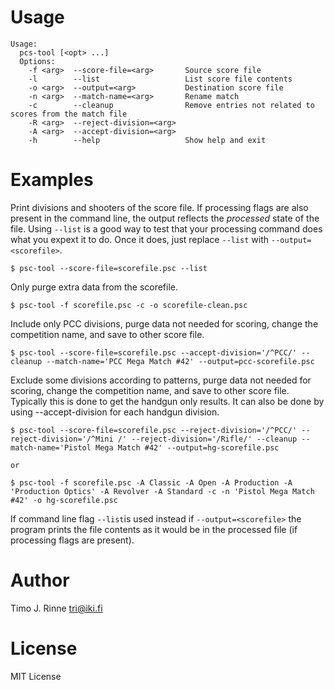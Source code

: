 Usage
=====

```
Usage:
  pcs-tool [<opt> ...]
  Options:
    -f <arg>  --score-file=<arg>       Source score file
    -l        --list                   List score file contents
    -o <arg>  --output=<arg>           Destination score file
    -n <arg>  --match-name=<arg>       Rename match
    -c        --cleanup                Remove entries not related to scores from the match file
    -R <arg>  --reject-division=<arg>
    -A <arg>  --accept-division=<arg>
    -h        --help                   Show help and exit
```

Examples
========

Print divisions and shooters of the score file. If processing flags
are also present in the command line, the output reflects the
_processed_ state of the file. Using `--list` is a good way to test
that your processing command does what you expext it to do.  Once it
does, just replace `--list` with `--output=<scorefile>`.

```
$ psc-tool --score-file=scorefile.psc --list
```

Only purge extra data from the scorefile.

```
$ psc-tool -f scorefile.psc -c -o scorefile-clean.psc
```

Include only PCC divisions, purge data not needed for scoring, change
the competition name, and save to other score file.

```
$ psc-tool --score-file=scorefile.psc --accept-division='/^PCC/' --cleanup --match-name='PCC Mega Match #42' --output=pcc-scorefile.psc
```

Exclude some divisions according to patterns, purge data not needed
for scoring, change the competition name, and save to other score
file. Typically this is done to get the handgun only results. It can
also be done by using --accept-division for each handgun division.

```
$ psc-tool --score-file=scorefile.psc --reject-division='/^PCC/' --reject-division='/^Mini /' --reject-division='/Rifle/' --cleanup --match-name='Pistol Mega Match #42' --output=hg-scorefile.psc

or

$ psc-tool -f scorefile.psc -A Classic -A Open -A Production -A 'Production Optics' -A Revolver -A Standard -c -n 'Pistol Mega Match #42' -o hg-scorefile.psc

```

If command line flag `--list`is used instead if `--output=<scorefile>`
the program prints the file contents as it would be in the processed
file (if processing flags are present).


Author
======

Timo J. Rinne <tri@iki.fi>


License
=======

MIT License

